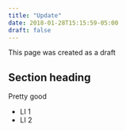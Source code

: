 ```yaml
---
title: "Update"
date: 2018-01-28T15:15:59-05:00
draft: false
---
```


This page was created as a draft

## Section heading
Pretty good

- LI 1
- LI 2